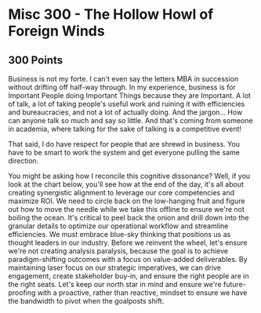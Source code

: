 # Misc 300 - The Hollow Howl of Foreign Winds
## 300 Points

Business is not my forte. I can't even say the letters MBA in succession without drifting off half-way through. In my experience, business is for Important People doing Important Things because they are Important. A lot of talk, a lot of taking people's useful work and ruining it with efficiencies and bureaucracies, and not a lot of actually doing. And the jargon... How can anyone talk so much and say so little. And that's coming from someone in academia, where talking for the sake of talking is a competitive event!

That said, I do have respect for people that are shrewd in business. You have to be smart to work the system and get everyone pulling the same direction.

You might be asking how I reconcile this cognitive dissonance? Well, if you look at the chart below, you'll see how at the end of the day, it's all about creating synergistic alignment to leverage our core competencies and maximize ROI. We need to circle back on the low-hanging fruit and figure out how to move the needle while we take this offline to ensure we're not boiling the ocean. It's critical to peel back the onion and drill down into the granular details to optimize our operational workflow and streamline efficiencies. We must embrace blue-sky thinking that positions us as thought leaders in our industry. Before we reinvent the wheel, let's ensure we're not creating analysis paralysis, because the goal is to achieve paradigm-shifting outcomes with a focus on value-added deliverables. By maintaining laser focus on our strategic imperatives, we can drive engagement, create stakeholder buy-in, and ensure the right people are in the right seats. Let's keep our north star in mind and ensure we're future-proofing with a proactive, rather than reactive, mindset to ensure we have the bandwidth to pivot when the goalposts shift.

